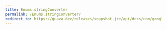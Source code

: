 ```yaml
---
title: Enums.stringConverter
permalink: /Enums.stringConverter/
redirect_to: https://guava.dev/releases/snapshot-jre/api/docs/com/google/common/base/Enums.html#stringConverter-java.lang.Class-
---
```

